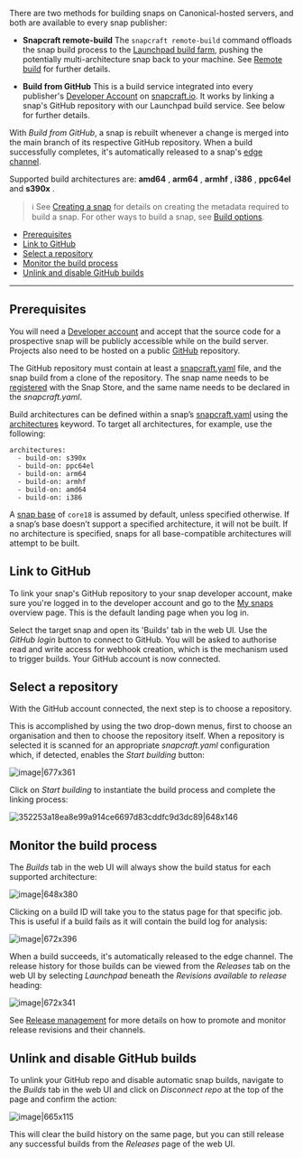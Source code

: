There are two methods for building snaps on Canonical-hosted servers, and both are available to every snap publisher:

- **Snapcraft remote-build**
  The `snapcraft remote-build` command offloads the snap build process to the [Launchpad build farm](https://launchpad.net/builders), pushing the potentially multi-architecture snap back to your machine. See  [Remote build](/t/remote-build/14400) for further details.

- **Build from GitHub**
This is a build service integrated into every publisher's [Developer Account](/t/create-a-developer-account/6760) on [snapcraft.io](https://snapcraft.io/). It works by linking a snap's GitHub repository with our Launchpad build service. See below for further details.

With _Build from GitHub_, a snap is rebuilt whenever a change is merged into the main branch of its respective GitHub repository. When a build successfully completes, it's automatically released to a snap's [edge channel](/t/channels/551#heading--risk-levels).

Supported build architectures are: **amd64** , **arm64** , **armhf** , **i386** , **ppc64el** and **s390x** .

> :information_source: See [Creating a snap](/t/creating-a-snap/6799) for details on creating the metadata required to build a snap. For other ways to build a snap, see [Build options](/t/build-options/14250).


- [Prerequisites](#heading--prerequisites)
- [Link to GitHub](#heading--github)
- [Select a repository](#heading--repo)
- [Monitor the build process](#heading--monitor)
- [Unlink and disable GitHub builds](#heading--unlink)

---

<h2 id='heading--prerequisites'>Prerequisites</h2>

You will need a [Developer account](/t/create-a-developer-account/6760) and accept that the source code for a prospective snap will be publicly accessible while on the build server. Projects also need to be hosted on a public [GitHub](https://github.com/) repository.

The GitHub repository must contain at least a [snapcraft.yaml](/t/the-snapcraft-format/8337) file, and the snap build from a clone of the repository. The snap name needs to be [registered](/t/registering-your-app-name/6793) with the Snap Store, and the same name needs to be declared in the _snapcraft.yaml_.

Build architectures can be defined within a snap’s [snapcraft.yaml](https://forum.snapcraft.io/t/the-snapcraft-format/8337) using the [architectures](https://forum.snapcraft.io/t/architectures/4972/) keyword. To target all architectures, for example, use the following:

```
architectures:
  - build-on: s390x
  - build-on: ppc64el
  - build-on: arm64
  - build-on: armhf
  - build-on: amd64
  - build-on: i386
```

A [snap base](/t/base-snaps/11198) of `core18` is assumed by default, unless specified otherwise. If a snap’s base doesn’t support a specified architecture, it will not be built. If no architecture is specified, snaps for all base-compatible architectures will attempt to be built.

<h2 id='heading--github'>Link to GitHub</h2>

To link your snap's GitHub repository to your snap developer account, make sure you're logged in to the developer account and go to the [My snaps](https://snapcraft.io/snaps) overview page. This is the default landing page when you log in.

Select the target snap and open its 'Builds' tab in the web UI. Use the  _GitHub login_ button to connect to GitHub. You will be asked to authorise read and write access for webhook creation, which is the mechanism used to trigger builds. Your GitHub account is now connected.

<h2 id='heading--repo'>Select a repository</h2>

With the GitHub account connected, the next step is to choose a repository.

This is accomplished by using the two drop-down menus, first to choose an organisation and then to choose the repository itself. When a repository is selected it is scanned for an appropriate _snapcraft.yaml_ configuration which, if detected, enables the _Start building_ button:

![image|677x361](upload://rmxUX40FiDn6Cdtthxm9btuHU9j.png)

Click on _Start building_ to instantiate the build process and complete the linking process:

![352253a18ea8e99a914ce6697d83cddfc9d3dc89|648x146](upload://oNBz62icxN4pcpo1CllBiw6hAqh.png)

<h2 id='heading--monitor'>Monitor the build process</h2>

The _Builds_ tab in the web UI will always show the build status for each supported architecture:

![image|648x380](upload://w7NCpmd6P5qvjZlvXdF4QqNigZS.png)

Clicking on a build ID will take you to the status page for that specific job. This is useful if a build fails as it will contain the build log for analysis:

![image|672x396](upload://xiApuPUgFrci6yU7RGxqAjlaifh.png)

When a build succeeds, it's automatically released to the edge channel. The release history for those builds can be viewed from the _Releases_ tab on the web UI by selecting _Launchpad_ beneath the _Revisions available to release_ heading:

![image|672x341](upload://7hEsi5jyB9BEexR0oW4VRYYPHx2.png)

See [Release management](/t/release-management/12442) for more details on how to promote and monitor release revisions and their channels.

<h2 id='heading--unlink'>Unlink and disable GitHub builds</h2>

To unlink your GitHub repo and disable automatic snap builds, navigate to the _Builds_ tab in the web UI and click on _Disconnect repo_ at the top of the page and confirm the action:

![image|665x115](upload://zcgBsULk7hKKWJem1DiimNXxumd.png)

This will clear the build history on the same page, but you can still release any successful builds from the _Releases_ page of the web UI.